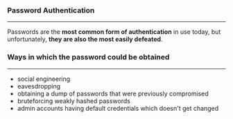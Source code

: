 ### Password Authentication
---
Passwords are the **most common form of authentication** in use today, but unfortunately, **they are also the most easily defeated**.

### Ways in which the password could be obtained 
---
- social engineering 
- eavesdropping 
- obtaining a dump of passwords that were previously compromised 
- bruteforcing weakly hashed passwords 
- admin accounts having default credentials which doesn't get changed 